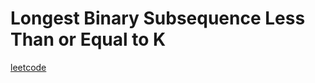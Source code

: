Longest Binary Subsequence Less Than or Equal to K
==================================================
[leetcode](https://leetcode.com/problems/longest-binary-subsequence-less-than-or-equal-to-k)
